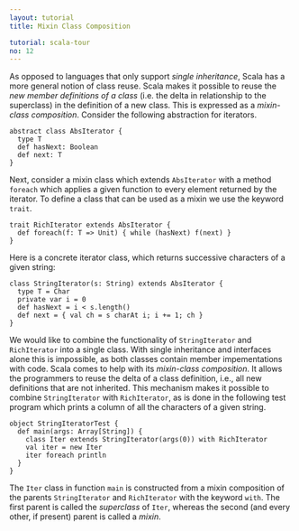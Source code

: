 ```yaml
---
layout: tutorial
title: Mixin Class Composition

tutorial: scala-tour
no: 12
---
```


As opposed to languages that only support _single inheritance_, Scala has a more general notion of class reuse. Scala makes it possible to reuse the _new member definitions of a class_ (i.e. the delta in relationship to the superclass) in the definition of a new class. This is expressed as a _mixin-class composition_. Consider the following abstraction for iterators.
 
    abstract class AbsIterator {
      type T
      def hasNext: Boolean
      def next: T
    }
 
Next, consider a mixin class which extends `AbsIterator` with a method `foreach` which applies a given function to every element returned by the iterator. To define a class that can be used as a mixin we use the keyword `trait`.
 
    trait RichIterator extends AbsIterator {
      def foreach(f: T => Unit) { while (hasNext) f(next) }
    }
 
Here is a concrete iterator class, which returns successive characters of a given string:
 
    class StringIterator(s: String) extends AbsIterator {
      type T = Char
      private var i = 0
      def hasNext = i < s.length()
      def next = { val ch = s charAt i; i += 1; ch }
    }
 
We would like to combine the functionality of `StringIterator` and `RichIterator` into a single class. With single inheritance and interfaces alone this is impossible, as both classes contain member impementations with code. Scala comes to help with its _mixin-class composition_. It allows the programmers to reuse the delta of a class definition, i.e., all new definitions that are not inherited. This mechanism makes it possible to combine `StringIterator` with `RichIterator`, as is done in the following test program which prints a column of all the characters of a given string.
 
    object StringIteratorTest {
      def main(args: Array[String]) {
        class Iter extends StringIterator(args(0)) with RichIterator
        val iter = new Iter
        iter foreach println
      }
    }
 
The `Iter` class in function `main` is constructed from a mixin composition of the parents `StringIterator` and `RichIterator` with the keyword `with`. The first parent is called the _superclass_ of `Iter`, whereas the second (and every other, if present) parent is called a _mixin_.
